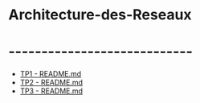 # Architecture-des-Reseaux
# ----------------------------

- [TP1 - README.md](./TP1/README.md)
- [TP2 - README.md](./TP2/README.md)
- [TP3 - README.md](./TP3/README.md)